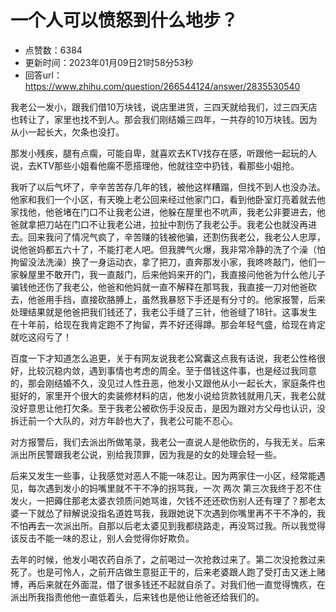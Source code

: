 # 一个人可以愤怒到什么地步？
- 点赞数：6384
- 更新时间：2023年01月09日21时58分53秒
- 回答url：https://www.zhihu.com/question/266544124/answer/2835530540
<body>
 <p data-pid="J_9Qj8c-">我老公一发小，跟我们借10万块钱，说店里进货，三四天就给我们，过三四天店也转让了，家里也找不到人。那会我们刚结婚三四年，一共存的10万块钱。因为从小一起长大，欠条也没打。</p>
 <p data-pid="rmypJIeL">那发小残疾，腿有点瘸，可能自卑，就喜欢去KTV找存在感，听跟他一起玩的人说，去KTV那些小姐看他瘸不愿搭理他，他就往空中扔钱，看那些小姐抢。</p>
 <p data-pid="jF4nu93B">我听了以后气坏了，辛辛苦苦存几年的钱，被他这样糟蹋，但找不到人也没办法。他家和我们一个小区，有天晚上老公回来经过他家门口，看到他卧室灯亮着就去他家找他，他爸堵在门口不让我老公进，他躲在屋里也不吭声，我老公非要进去，他爸就拿把刀站在门口不让我老公进，拉扯中割伤了我老公手。我老公也就没再进去。回来我问了情况气疯了，辛苦赚的钱被他骗，还割伤我老公，我老公人忠厚，说他爸妈都五六十了，不能打老人吧。但我脾气火爆，我非常冷静的洗了个澡（怕拘留没法洗澡）换了一身运动衣，拿了把刀，直奔那发小家，我咚咚敲门，他们一家躲屋里不敢开门，我一直敲门，后来他妈来开的门，我直接问他爸为什么他儿子骗钱他还伤了我老公，他爸和他妈就一直不解释在那骂我，我直接一刀对他爸砍去，他爸用手挡，直接砍胳膊上，虽然我暴怒下手还是有分寸的。他家报警，后来处理结果就是他爸把我们钱还了，我老公手缝了三针，他爸缝了18针。这事发生在十年前，给现在我肯定跑不了拘留，弄不好还得蹲。那会年轻气盛，给现在肯定就吃这闷亏了！</p>
 <p data-pid="9LrDAKi_">百度一下才知道怎么追更，关于有网友说我老公窝囊这点我有话说，我老公性格很好，比较沉稳内敛，遇到事情也考虑的周全。至于借钱这件事，也是经过我同意的，那会刚结婚不久，没见过人性丑恶，他发小又跟他从小一起长大，家庭条件也挺好的，家里开个很大的卖装修材料的店，他发小说给货款钱就用几天，我老公就没好意思让他打欠条。至于我老公被砍伤手没反击，是因为跟对方父母也认识，没拆迁前一个大队的，对方年龄也大了，我老公可能不忍心。</p>
 <p data-pid="dVJWV29q">对方报警后，我们去派出所做笔录，我老公一直说人是他砍伤的，与我无关。后来派出所民警跟我老公说，别给我顶罪，因为我是的女的处理会轻一些。</p>
 <p data-pid="cIaf_vDS">后来又发生一些事，让我感觉对恶人不能一味忍让。因为两家住一小区，经常能遇见，每次遇到发小的妈嘴里就不干不净的拐骂我，一次 两次 第三次我终于忍不住发火，一把薅住那老太婆衣领质问她骂谁，欠钱不还还砍伤别人还有理了？那老太婆一下就怂了辩解说没指名道姓骂我，我跟她说下次遇到你嘴里再不干不净的，我不怕再去一次派出所。自那以后老太婆见到我都绕路走，再没骂过我。所以我觉得该反击不能一味的忍让，别人会觉得你好欺负。</p>
 <p data-pid="jXR0Lk_H">去年的时候，他发小喝农药自杀了，之前喝过一次抢救过来了。第二次没抢救过来死了。也是可怜人，之前开店做生意挺正干的，后来老婆跟人跑了受打击又迷上赌博，再后来就在外面混，借了很多钱还不起就自杀了。对我们他一直觉得愧疚，在派出所我指责他他一直低着头，后来钱也是他让他爸还给我们的。</p>
</body>